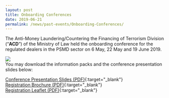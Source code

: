 ```yaml
---
layout: post
title: Onboarding Conferences
date: 2019-06-21
permalink: /news/past-events/Onboarding-Conferences/
---
```


The Anti-Money Laundering/Countering the Financing of Terrorism Division (“**ACD**”) of the Ministry of Law held the onboarding conference for the regulated dealers in the PSMD sector on 6 May, 22 May and 19 June 2019.

<a href="/images/6MayOnboardingConferenceEDM_Finalv2.pdf"><img src="/images/6MayOnboardingConferenceEDM_Finalv2.png"></a>
<br>You may download the information packs and the conference presentation slides below:

[Conference Presentation Slides (PDF)](/images/OBC_Slides_20200219.pdf){:target="_blank"}<br>
[Registration Brochure (PDF)](/images/Registration%20brochure%20for%20Regulated%20Dealers.pdf){:target="_blank"}<br>
[Registration Leaflet (PDF)](/images/Registration%20Leaflet_20190701_V04Final.pdf){:target="_blank"}<br>
